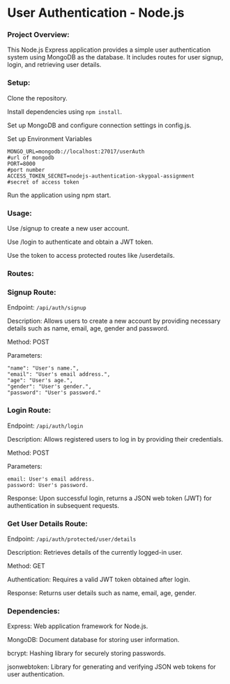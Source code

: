 # User Authentication - Node.js

### Project Overview:
This Node.js Express application provides a simple user authentication system using MongoDB as the database. It includes routes for user signup, login, and retrieving user details.

### Setup:
Clone the repository.

Install dependencies using `npm install`.

Set up MongoDB and configure connection settings in config.js.

Set up Environment Variables

    MONGO_URL=mongodb://localhost:27017/userAuth                          #url of mongodb
    PORT=8000                                                             #port number
    ACCESS_TOKEN_SECRET=nodejs-authentication-skygoal-assignment          #secret of access token

Run the application using npm start.

### Usage:
Use /signup to create a new user account.

Use /login to authenticate and obtain a JWT token.

Use the token to access protected routes like /userdetails.

### Routes:
### Signup Route:
Endpoint: `/api/auth/signup`

Description: Allows users to create a new account by providing necessary details such as name, email, age, gender and password.

Method: POST

Parameters:

    "name": "User's name.",
    "email": "User's email address.",
    "age": "User's age.",
    "gender": "User's gender.",
    "password": "User's password."


### Login Route:

Endpoint: `/api/auth/login`

Description: Allows registered users to log in by providing their credentials.

Method: POST

Parameters:

    email: User's email address.
    password: User's password.

Response: Upon successful login, returns a JSON web token (JWT) for authentication in subsequent requests.

### Get User Details Route:

Endpoint: `/api/auth/protected/user/details`

Description: Retrieves details of the currently logged-in user.

Method: GET

Authentication: Requires a valid JWT token obtained after login.

Response: Returns user details such as name, email, age, gender.

### Dependencies:
Express: Web application framework for Node.js.

MongoDB: Document database for storing user information.

bcrypt: Hashing library for securely storing passwords.

jsonwebtoken: Library for generating and verifying JSON web tokens for user authentication.



